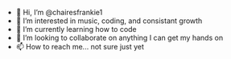 - 👋 Hi, I’m @chairesfrankie1
- 👀 I’m interested in music, coding, and consistant growth
- 🌱 I’m currently learning how to code
- 💞️ I’m looking to collaborate on anything I can get my hands on
- 📫 How to reach me... not sure just yet

<!---
chairesfrankie1/chairesfrankie1 is a ✨ special ✨ repository because its `README.md` (this file) appears on your GitHub profile.
You can click the Preview link to take a look at your changes.
--->
